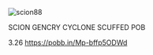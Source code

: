 
![scion88](https://github.com/user-attachments/assets/e846bb0e-2e13-49b9-b5f2-1df5aa78c82a)


SCION GENCRY CYCLONE SCUFFED POB 

3.26
https://pobb.in/Mp-bffp5ODWd
